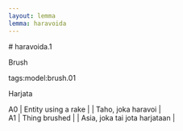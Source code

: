 ```yaml
---
layout: lemma
lemma: haravoida
---
```


<div class="sense">
# <span class="sensename">haravoida.1</span>

<span class="description">Brush</span>

tags:model:brush.01

<span class="description">Harjata</span>

A0 | Entity using a rake |   | Taho, joka haravoi |  
A1 | Thing brushed |   | Asia, joka tai jota harjataan |  

</div>

